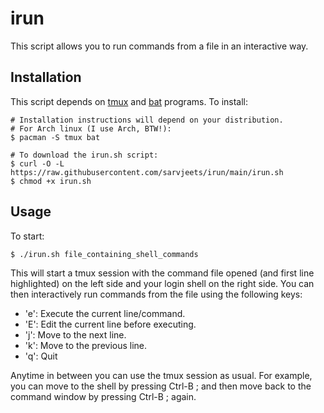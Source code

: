 # irun

This script allows you to run commands from a file in an interactive way.

## Installation
This script depends on [tmux](https://github.com/tmux/tmux) and
[bat](https://github.com/sharkdp/bat) programs. To install:

```shell
# Installation instructions will depend on your distribution.
# For Arch linux (I use Arch, BTW!):
$ pacman -S tmux bat

# To download the irun.sh script:
$ curl -O -L https://raw.githubusercontent.com/sarvjeets/irun/main/irun.sh
$ chmod +x irun.sh
```
## Usage
To start:

```script
$ ./irun.sh file_containing_shell_commands
```

This will start a tmux session with the command file opened (and first line
highlighted) on the left side and your login shell on the right side.
You can then interactively run commands from the file using the following
keys:
- 'e': Execute the current line/command.
- 'E': Edit the current line before executing.
- 'j': Move to the next line.
- 'k': Move to the previous line.
- 'q': Quit

Anytime in between you can use the tmux session as usual. For example,
you can move to the shell by pressing Ctrl-B ; and then move back to the
command window by pressing Ctrl-B ; again.
